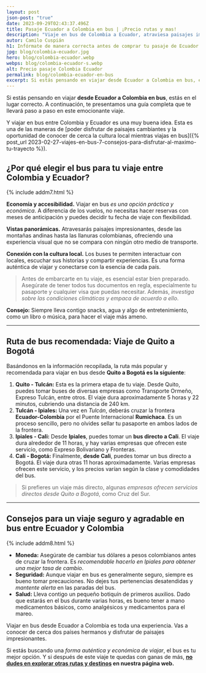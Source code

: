 ```yaml
---
layout: post
json-post: "true"
date: 2023-09-29T02:43:37.496Z
title: Pasaje Ecuador a Colombia en bus | ¡Precio rutas y mas!
description: "Viaje en bus de Colombia a Ecuador, atraviesa paisajes impresionantes y conecta con la cultura local. Aquí las mejores rutas, consejos y detalles. "
autor: Camilo Cuspián
h1: Infórmate de manera correcta antes de comprar tu pasaje de Ecuador a Colombia
jpg: blog/colombia-ecuador.jpg
hero: blog/colombia-ecuador.webp
webps: blog/colombia-ecuador-s.webp
alt: Precio pasaje Colombia Ecuador
permalink: blog/colombia-ecuador-en-bus
excerpt: Si estás pensando en viajar desde Ecuador a Colombia en bus, estás en el lugar correcto. A continuación, te presentamos una guía completa que te llevará paso a paso en este emocionante viaje.
---
```

Si estás pensando en viajar **desde Ecuador a Colombia en bus**, estás en el lugar correcto. A continuación, te presentamos una guía completa que te llevará paso a paso en este emocionante viaje.

Y viajar en bus entre Colombia y Ecuador es una muy buena idea. Esta es una de las maneras de [poder disfrutar de paisajes cambiantes y la oportunidad de conocer de cerca la cultura local mientras viajas en bus]({% post_url 2023-02-27-viajes-en-bus-7-consejos-para-disfrutar-al-maximo-tu-trayecto %}).

## ¿Por qué elegir el bus para tu viaje entre Colombia y Ecuador?

{% include addm7.html %}

**Economía y accesibilidad.** Viajar en bus *es una opción práctica y económica*. A diferencia de los vuelos, no necesitas hacer reservas con meses de anticipación y puedes decidir tu fecha de viaje con flexibilidad.

**Vistas panorámicas.** Atravesarás paisajes impresionantes, desde las montañas andinas hasta las llanuras colombianas, ofreciendo una experiencia visual que no se compara con ningún otro medio de transporte.

**Conexión con la cultura local.** Los buses te permiten interactuar con locales, escuchar sus historias y compartir experiencias. Es una forma auténtica de viajar y conectarse con la esencia de cada país.

> Antes de embarcarte en tu viaje, es esencial estar bien preparado. Asegúrate de tener todos tus documentos en regla, especialmente tu pasaporte y cualquier visa que puedas necesitar. Además, *investiga sobre las condiciones climáticas y empaca de acuerdo a ello*.

**Consejo:** Siempre lleva contigo snacks, agua y algo de entretenimiento, como un libro o música, para hacer el viaje más ameno.

- - -

## Ruta de bus recomendada: Viaje de Quito a Bogotá

Basándonos en la información recopilada, la ruta más popular y recomendada para viajar en bus desde **Quito a Bogotá es la siguiente**:

1. **Quito - Tulcán:** Esta es la primera etapa de tu viaje. Desde Quito, puedes tomar buses de diversas empresas como Transporte Ormeño, Expreso Tulcán, entre otros. El viaje dura aproximadamente 5 horas y 22 minutos, cubriendo una distancia de 240 km.
2. **Tulcán - Ipiales:** Una vez en *Tulcán*, deberás cruzar la frontera **Ecuador-Colombia** por el Puente Internacional **Rumichaca**. Es un proceso sencillo, pero no olvides sellar tu pasaporte en ambos lados de la frontera.
3. **Ipiales - Cali:** Desde **Ipiales**, puedes tomar un **bus directo a Cali**. El viaje dura alrededor de 11 horas, y hay varias empresas que ofrecen este servicio, como Expreso Bolivariano y Fronteras.
4. **Cali - Bogotá:** Finalmente, **desde Cali**, puedes tomar un bus directo a Bogotá. El viaje dura otras 11 horas aproximadamente. Varias empresas ofrecen este servicio, y los precios varían según la clase y comodidades del bus.

> Si prefieres un viaje más directo, algunas *empresas ofrecen servicios directos desde Quito a Bogotá*, como Cruz del Sur.

- - -

## Consejos para un viaje seguro y agradable en bus entre Ecuador y Colombia

{% include addm8.html %}

* **Moneda:** Asegúrate de cambiar tus dólares a pesos colombianos antes de cruzar la frontera. Es *recomendable hacerlo en Ipiales para obtener una mejor tasa de cambio*.
* **Seguridad:** Aunque viajar en bus es generalmente seguro, siempre es bueno tomar precauciones. No dejes tus pertenencias desatendidas y *mantente alerta* en las paradas del bus.
* **Salud:** Lleva contigo un pequeño botiquín de primeros auxilios. Dado que estarás en el bus durante varias horas, es bueno tener a mano medicamentos básicos, como analgésicos y medicamentos para el mareo.

Viajar en bus desde Ecuador a Colombia es toda una experiencia. Vas a conocer de cerca dos países hermanos y disfrutar de paisajes impresionantes.

Si estás buscando una *forma auténtica y económica de viajar*, el bus es tu mejor opción. Y si después de este viaje te quedas con ganas de más, **[no dudes en explorar otras rutas y destinos]({{'terminales-de-colombia'|relative_url}} "Terminales colombianas") en nuestra página web.**
